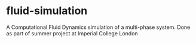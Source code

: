 # fluid-simulation
A Computational Fluid Dynamics simulation of a multi-phase system. Done as part of summer project at Imperial College London
